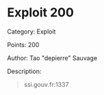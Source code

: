 # Exploit 200

Category: Exploit

Points: 200

Author: Tao "depierre" Sauvage

Description:
> ssi.gouv.fr:1337
